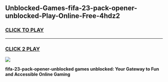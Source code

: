 
## Unblocked-Games-fifa-23-pack-opener-unblocked-Play-Online-Free-4hdz2
<h3>
<a href="https://premium76.site?title=fifa-23-pack-opener-unblocked&ref=26A">CLICK TO PLAY</a></h3>
<hr>

<h3>
<a href="https://premium76.site?title=fifa-23-pack-opener-unblocked&ref=26A">CLICK 2 PLAY</a>
  
</h3>

<a href="https://premium76.site?title=fifa-23-pack-opener-unblocked&ref=26A"><img src="https://clearcache.store/games.png"></a>


**fifa-23-pack-opener-unblocked games unblocked: Your Gateway to Fun and Accessible Online Gaming**

